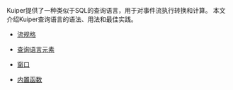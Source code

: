 Kuiper提供了一种类似于SQL的查询语言，用于对事件流执行转换和计算。 本文介绍Kuiper查询语言的语法、用法和最佳实践。

- [流规格](streams.md)

- [查询语言元素](query_language_elements.md)
- [窗口](windows.md)
- [内置函数](built-in_functions.md)


